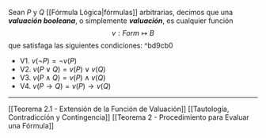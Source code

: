 Sean $P$ y $Q$ [[Fórmula Lógica|fórmulas]] arbitrarias, decimos que una ***valuación booleana***, o simplemente ***valuación***, es cualquier función $$v : Form \mapsto B$$ que satisfaga las siguientes condiciones:   ^bd9cb0
- V1. $v(¬P ) = ¬v(P )$  
- V2. $v(P ∨ Q) = v(P ) ∨ v(Q)$
- V3. $v(P ∧ Q) = v(P ) ∧ v(Q)$
- V4. $v(P → Q) = v(P ) → v(Q)$
***
[[Teorema 2.1 - Extensión de la Función de Valuación]] 
[[Tautología, Contradicción y Contingencia]] 
[[Teorema 2 - Procedimiento para Evaluar una Fórmula]]